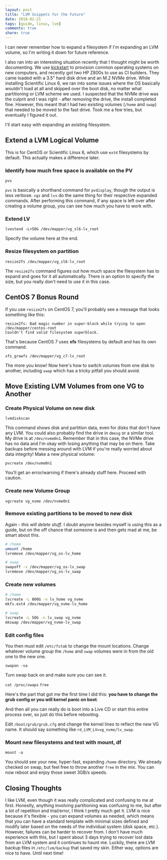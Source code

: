 ```yaml
---
layout: post
title: "LVM Snippets for the Future"
date: 2018-02-21
tags: [guide, linux, lvm]
comments: true
share: true
---
```


I can never remember how to expand a filesystem if I'm expanding an LVM volume, so I'm writing it down for future reference.

I also ran into an interesting situation recently that I thought might be worth documenting. We use [kickstart](https://access.redhat.com/documentation/en-us/red_hat_enterprise_linux/7/html/installation_guide/sect-kickstart-howto) to provision common operating systems on new computers, and recently got two HP Z800s to use as CI builders. They came loaded with a 3.5" hard disk drive and an M.2 NVMe drive. While installing Scientific Linux 6, we ran into some issues where the OS basically wouldn't load at all and skipped over the boot disk, no matter what partitioning or LVM scheme we used. I suspected that the NVMe drive was the culprit and I was right - after removing the drive, the install completed fine. However, this meant that I had two existing volumes (`/home` and `swap`) that needed to be moved to the fast drive. Took me a few tries, but eventually I figured it out.

I'll start easy with expanding an existing filesystem.

## Extend a LVM Logical Volume

This is for CentOS or Scientific Linux 6, which use `ext4` filesystems by default. This actually makes a difference later.

### Identify how much free space is available on the PV

`pvs`

`pvs` is basically a shorthand command for `pvdisplay`, though the output is less verbose. `vgs` and `lvs` do the same thing for their respective expanded commands. After performing this command, if any space is left over after creating a volume group, you can see how much you have to work with. 

### Extend LV

`lvextend -L+50G /dev/mapper/vg_sl6-lv_root`

Specify the volume here at the end.

### Resize filesystem on partition

`resize2fs /dev/mapper/vg_sl6-lv_root`

The `resize2fs` command figures out how much space the filesystem has to expand and goes for it all automatically. There is an option to specify the size, but you really don't need to use it in this case. 

## CentOS 7 Bonus Round

If you use `resize2fs` on CentOS 7, you'll probably see a message that looks something like this:

```
resize2fs: Bad magic number in super-block while trying to open /dev/mapper/centos-root
Couldn't find valid filesystem superblock.
```

That's because CentOS 7 uses **xfs** filesystems by default and has its own command.

`xfs_growfs /dev/mapper/vg_c7-lv_root`

The more you know! Now here's how to switch volumes from one disk to another, including `swap` which has a tricky pitfall you should avoid.

## Move Existing LVM Volumes from one VG to Another

### Create Physical Volume on new disk

`lvmdiskscan`

This command shows disk and partition data, even for disks that don't have any LVM. You could also probably find the drive in `dmesg` or a similar tool. My drive is at `/dev/nvme0n1`. Remember that in this case, the NVMe drive has no data and I'm okay with losing anything that may be on there. Take backups before messing around with LVM if you're really worried about data integrity! Make a new physical volume:

`pvcreate /dev/nvme0n1`

You'll get an error/warning if there's already stuff here. Proceed with caution.

### Create new Volume Group

`vgcreate vg_nvme /dev/nvme0n1`

### Remove existing partitions to be moved to new disk

Again - *this will delete stuff*. I doubt anyone besides myself is using this as a guide, but on the off chance that someone is and then gets mad at me, be smart about this. 

```bash
# /home
umount /home
lvremove /dev/mapper/vg_os-lv_home

# swap
swapoff -v /dev/mapper/vg_os-lv_swap
lvremove /dev/mapper/vg_os-lv_swap
```

### Create new volumes

```bash
# /home
lvcreate -L 800G -n lv_home vg_nvme
mkfs.ext4 /dev/mapper/vg_nvme-lv_home

# swap
lvcreate -L 50G -n lv_swap vg_nvme
mkswap /dev/mapper/vg_nvme-lv_swap
```

### Edit config files

You then must edit `/etc/fstab` to change the mount locations. Change whatever volume group the `/home` and `swap` volumes were in from the old one to the new one.

`swapon -va`

Turn swap back on and make sure you can see it.

`cat /proc/swaps`
`free`

Here's the part that got me the first time I did this: **you have to change the grub config or you will kernel panic on boot**.

And then all you can really do is boot into a Live CD or start this entire process over, so just do this before rebooting.

Edit `/boot/grub/grub.cfg` and change the kernel lines to reflect the new VG name. It should say something like `rd_LVM_LV=vg_nvme/lv_swap`. 

### Mount new filesystems and test with mount, df

`mount -a`

You should see your new, hyper-fast, expanding `/home` directory. We already checked on swap, but feel free to throw another `free` in the mix. You can now reboot and enjoy those sweet 3GB/s speeds.

## Closing Thoughts

I like LVM, even though it was really complicated and confusing to me at first. Honestly, anything involving partitioning was confusing to me, but after a lot of repetition and trial/error, I think I pretty much get it. LVM is nice because it's flexible - you can expand volumes as needed, which means that you can have a standard template with minimal sizes defined and modify later based on the needs of the individual system (disk space, etc.). However, failures can be harder to recover from. I don't have much experience with this, but I spent about 3 days trying to recover lost data from an LVM system and it continues to haunt me. Luckily, there are LVM backup files in `/etc/lvm/backup` that saved my skin. Either way, options are nice to have. Until next time!
